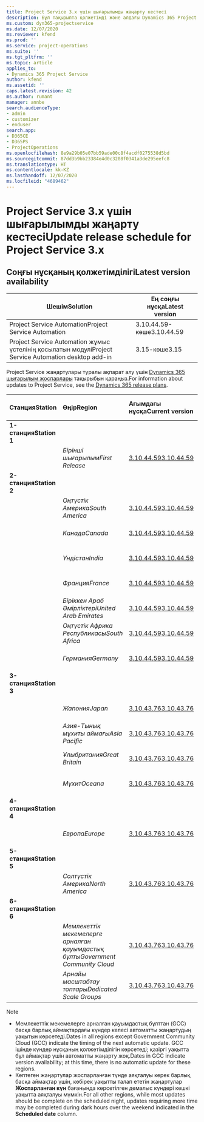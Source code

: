 ```yaml
---
title: Project Service 3.x үшін шығарылымды жаңарту кестесі
description: Бұл тақырыпта қолжетімді және алдағы Dynamics 365 Project Service Automation шығарылымдары туралы ақпарат берілген.
ms.custom: dyn365-projectservice
ms.date: 12/07/2020
ms.reviewer: kfend
ms.prod: ''
ms.service: project-operations
ms.suite: ''
ms.tgt_pltfrm: ''
ms.topic: article
applies_to:
- Dynamics 365 Project Service
author: kfend
ms.assetid: ''
caps.latest.revision: 42
ms.author: rumant
manager: annbe
search.audienceType:
- admin
- customizer
- enduser
search.app:
- D365CE
- D365PS
- ProjectOperations
ms.openlocfilehash: 8e9a29b05e07bb59ade00c8f4acdf0275538d5bd
ms.sourcegitcommit: 87dd3b9bb23384e4d0c3208f0341a3de295eefc8
ms.translationtype: HT
ms.contentlocale: kk-KZ
ms.lasthandoff: 12/07/2020
ms.locfileid: "4689462"
---
```

# <a name="update-release-schedule-for-project-service-3x"></a><span data-ttu-id="5f875-103">Project Service 3.x үшін шығарылымды жаңарту кестесі</span><span class="sxs-lookup"><span data-stu-id="5f875-103">Update release schedule for Project Service 3.x</span></span>

## <a name="latest-version-availability"></a><span data-ttu-id="5f875-104">Соңғы нұсқаның қолжетімділігі</span><span class="sxs-lookup"><span data-stu-id="5f875-104">Latest version availability</span></span>

| <span data-ttu-id="5f875-105">Шешім</span><span class="sxs-lookup"><span data-stu-id="5f875-105">Solution</span></span>  | <span data-ttu-id="5f875-106">Ең соңғы нұсқа</span><span class="sxs-lookup"><span data-stu-id="5f875-106">Latest version</span></span> |
|-------|----|
| <span data-ttu-id="5f875-107">Project Service Automation</span><span class="sxs-lookup"><span data-stu-id="5f875-107">Project Service Automation</span></span>    | <span data-ttu-id="5f875-108">3.10.44.59-көше</span><span class="sxs-lookup"><span data-stu-id="5f875-108">3.10.44.59</span></span> |
| <span data-ttu-id="5f875-109">Project Service Automation жұмыс үстелінің қосылатын модулі</span><span class="sxs-lookup"><span data-stu-id="5f875-109">Project Service Automation desktop add-in</span></span>                | <span data-ttu-id="5f875-110">3.15-көше</span><span class="sxs-lookup"><span data-stu-id="5f875-110">3.15</span></span>          |

<span data-ttu-id="5f875-111">Project Service жаңартулары туралы ақпарат алу үшін [Dynamics 365 шығарылым жоспарлары](https://docs.microsoft.com/dynamics365/release-plans/) тақырыбын қараңыз.</span><span class="sxs-lookup"><span data-stu-id="5f875-111">For information about updates to Project Service, see the [Dynamics 365 release plans](https://docs.microsoft.com/dynamics365/release-plans/).</span></span> 

| <span data-ttu-id="5f875-112">Станция</span><span class="sxs-lookup"><span data-stu-id="5f875-112">Station</span></span>  | <span data-ttu-id="5f875-113">Өңір</span><span class="sxs-lookup"><span data-stu-id="5f875-113">Region</span></span> | <span data-ttu-id="5f875-114">Ағымдағы нұсқа</span><span class="sxs-lookup"><span data-stu-id="5f875-114">Current version</span></span> | <span data-ttu-id="5f875-115">Келесі нұсқа</span><span class="sxs-lookup"><span data-stu-id="5f875-115">Next version</span></span> |  <span data-ttu-id="5f875-116">Жоспарланған күн</span><span class="sxs-lookup"><span data-stu-id="5f875-116">Scheduled date</span></span>
| :---   | :---   | :---   | :---   |:---   |         
|<span data-ttu-id="5f875-117"><strong>1-станция</strong></span><span class="sxs-lookup"><span data-stu-id="5f875-117"><strong>Station 1</strong></span></span> | |  |  | |
| | <span data-ttu-id="5f875-118"><i>Бірінші шығарылым</i></span><span class="sxs-lookup"><span data-stu-id="5f875-118"><i>First Release</i></span></span> | [<span data-ttu-id="5f875-119">3.10.44.59</span><span class="sxs-lookup"><span data-stu-id="5f875-119">3.10.44.59</span></span>](whats-new-ur-26.md) | <span data-ttu-id="5f875-120">TBD</span><span class="sxs-lookup"><span data-stu-id="5f875-120">TBD</span></span> | <span data-ttu-id="5f875-121">8 қаңтар, 2021</span><span class="sxs-lookup"><span data-stu-id="5f875-121">January 8, 2021</span></span>
|<span data-ttu-id="5f875-122"><strong>2-станция</strong></span><span class="sxs-lookup"><span data-stu-id="5f875-122"><strong>Station 2</strong></span></span> | |  |  | |
| | <span data-ttu-id="5f875-123"><i>Оңтүстік Америка</i></span><span class="sxs-lookup"><span data-stu-id="5f875-123"><i>South America</i></span></span> | [<span data-ttu-id="5f875-124">3.10.44.59</span><span class="sxs-lookup"><span data-stu-id="5f875-124">3.10.44.59</span></span>](whats-new-ur-26.md) | <span data-ttu-id="5f875-125">TBD</span><span class="sxs-lookup"><span data-stu-id="5f875-125">TBD</span></span> | <span data-ttu-id="5f875-126">15 қаңтар, 2021</span><span class="sxs-lookup"><span data-stu-id="5f875-126">January 15, 2021</span></span>
| | <span data-ttu-id="5f875-127"><i>Канада</i></span><span class="sxs-lookup"><span data-stu-id="5f875-127"><i>Canada</i></span></span> | [<span data-ttu-id="5f875-128">3.10.44.59</span><span class="sxs-lookup"><span data-stu-id="5f875-128">3.10.44.59</span></span>](whats-new-ur-26.md) | <span data-ttu-id="5f875-129">TBD</span><span class="sxs-lookup"><span data-stu-id="5f875-129">TBD</span></span> | <span data-ttu-id="5f875-130">15 қаңтар, 2021</span><span class="sxs-lookup"><span data-stu-id="5f875-130">January 15, 2021</span></span>
| | <span data-ttu-id="5f875-131"><i>Үндістан</i></span><span class="sxs-lookup"><span data-stu-id="5f875-131"><i>India</i></span></span> | [<span data-ttu-id="5f875-132">3.10.44.59</span><span class="sxs-lookup"><span data-stu-id="5f875-132">3.10.44.59</span></span>](whats-new-ur-26.md) | <span data-ttu-id="5f875-133">TBD</span><span class="sxs-lookup"><span data-stu-id="5f875-133">TBD</span></span> | <span data-ttu-id="5f875-134">15 қаңтар, 2021</span><span class="sxs-lookup"><span data-stu-id="5f875-134">January 15, 2021</span></span>
| | <span data-ttu-id="5f875-135"><i>Франция</i></span><span class="sxs-lookup"><span data-stu-id="5f875-135"><i>France</i></span></span> | [<span data-ttu-id="5f875-136">3.10.44.59</span><span class="sxs-lookup"><span data-stu-id="5f875-136">3.10.44.59</span></span>](whats-new-ur-26.md) | <span data-ttu-id="5f875-137">TBD</span><span class="sxs-lookup"><span data-stu-id="5f875-137">TBD</span></span> | <span data-ttu-id="5f875-138">15 қаңтар, 2021</span><span class="sxs-lookup"><span data-stu-id="5f875-138">January 15, 2021</span></span>
| | <span data-ttu-id="5f875-139"><i>Біріккен Араб Әмірліктері</i></span><span class="sxs-lookup"><span data-stu-id="5f875-139"><i>United Arab Emirates</i></span></span> | [<span data-ttu-id="5f875-140">3.10.44.59</span><span class="sxs-lookup"><span data-stu-id="5f875-140">3.10.44.59</span></span>](whats-new-ur-26.md) | <span data-ttu-id="5f875-141">TBD</span><span class="sxs-lookup"><span data-stu-id="5f875-141">TBD</span></span> | <span data-ttu-id="5f875-142">15 қаңтар, 2021</span><span class="sxs-lookup"><span data-stu-id="5f875-142">January 15, 2021</span></span>
| | <span data-ttu-id="5f875-143"><i>Оңтүстік Африка Республикасы</i></span><span class="sxs-lookup"><span data-stu-id="5f875-143"><i>South Africa</i></span></span> | [<span data-ttu-id="5f875-144">3.10.44.59</span><span class="sxs-lookup"><span data-stu-id="5f875-144">3.10.44.59</span></span>](whats-new-ur-26.md) | <span data-ttu-id="5f875-145">TBD</span><span class="sxs-lookup"><span data-stu-id="5f875-145">TBD</span></span> | <span data-ttu-id="5f875-146">15 қаңтар, 2021</span><span class="sxs-lookup"><span data-stu-id="5f875-146">January 15, 2021</span></span>
| | <span data-ttu-id="5f875-147"><i>Германия</i></span><span class="sxs-lookup"><span data-stu-id="5f875-147"><i>Germany</i></span></span> | [<span data-ttu-id="5f875-148">3.10.44.59</span><span class="sxs-lookup"><span data-stu-id="5f875-148">3.10.44.59</span></span>](whats-new-ur-26.md) | <span data-ttu-id="5f875-149">TBD</span><span class="sxs-lookup"><span data-stu-id="5f875-149">TBD</span></span> | <span data-ttu-id="5f875-150">15 қаңтар, 2021</span><span class="sxs-lookup"><span data-stu-id="5f875-150">January 15, 2021</span></span>
|<span data-ttu-id="5f875-151"><strong>3-станция</strong></span><span class="sxs-lookup"><span data-stu-id="5f875-151"><strong>Station 3</strong></span></span> | |  |  | |
| | <span data-ttu-id="5f875-152"><i>Жапония</i></span><span class="sxs-lookup"><span data-stu-id="5f875-152"><i>Japan</i></span></span> | [<span data-ttu-id="5f875-153">3.10.43.76</span><span class="sxs-lookup"><span data-stu-id="5f875-153">3.10.43.76</span></span>](whats-new-ur-25.md) | [<span data-ttu-id="5f875-154">3.10.44.59</span><span class="sxs-lookup"><span data-stu-id="5f875-154">3.10.44.59</span></span>](whats-new-ur-26.md) | <span data-ttu-id="5f875-155">11-желтоқсан, 2020</span><span class="sxs-lookup"><span data-stu-id="5f875-155">December 11, 2020</span></span>
| | <span data-ttu-id="5f875-156"><i>Азия-Тынық мұхиты аймағы</i></span><span class="sxs-lookup"><span data-stu-id="5f875-156"><i>Asia Pacific</i></span></span> | [<span data-ttu-id="5f875-157">3.10.43.76</span><span class="sxs-lookup"><span data-stu-id="5f875-157">3.10.43.76</span></span>](whats-new-ur-25.md) | [<span data-ttu-id="5f875-158">3.10.44.59</span><span class="sxs-lookup"><span data-stu-id="5f875-158">3.10.44.59</span></span>](whats-new-ur-26.md) | <span data-ttu-id="5f875-159">11-желтоқсан, 2020</span><span class="sxs-lookup"><span data-stu-id="5f875-159">December 11, 2020</span></span>
| | <span data-ttu-id="5f875-160"><i>Ұлыбритания</i></span><span class="sxs-lookup"><span data-stu-id="5f875-160"><i>Great Britain</i></span></span> | [<span data-ttu-id="5f875-161">3.10.43.76</span><span class="sxs-lookup"><span data-stu-id="5f875-161">3.10.43.76</span></span>](whats-new-ur-25.md) | [<span data-ttu-id="5f875-162">3.10.44.59</span><span class="sxs-lookup"><span data-stu-id="5f875-162">3.10.44.59</span></span>](whats-new-ur-26.md) | <span data-ttu-id="5f875-163">11-желтоқсан, 2020</span><span class="sxs-lookup"><span data-stu-id="5f875-163">December 11, 2020</span></span>
| | <span data-ttu-id="5f875-164"><i>Мұхит</i></span><span class="sxs-lookup"><span data-stu-id="5f875-164"><i>Oceana</i></span></span> | [<span data-ttu-id="5f875-165">3.10.43.76</span><span class="sxs-lookup"><span data-stu-id="5f875-165">3.10.43.76</span></span>](whats-new-ur-25.md) | [<span data-ttu-id="5f875-166">3.10.44.59</span><span class="sxs-lookup"><span data-stu-id="5f875-166">3.10.44.59</span></span>](whats-new-ur-26.md) | <span data-ttu-id="5f875-167">11-желтоқсан, 2020</span><span class="sxs-lookup"><span data-stu-id="5f875-167">December 11, 2020</span></span>
|<span data-ttu-id="5f875-168"><strong>4-станция</strong></span><span class="sxs-lookup"><span data-stu-id="5f875-168"><strong>Station 4</strong></span></span> | |  |  | |
| | <span data-ttu-id="5f875-169"><i>Европа</i></span><span class="sxs-lookup"><span data-stu-id="5f875-169"><i>Europe</i></span></span> | [<span data-ttu-id="5f875-170">3.10.43.76</span><span class="sxs-lookup"><span data-stu-id="5f875-170">3.10.43.76</span></span>](whats-new-ur-25.md) | [<span data-ttu-id="5f875-171">3.10.44.59</span><span class="sxs-lookup"><span data-stu-id="5f875-171">3.10.44.59</span></span>](whats-new-ur-26.md) | <span data-ttu-id="5f875-172">18-желтоқсан, 2020</span><span class="sxs-lookup"><span data-stu-id="5f875-172">December 18, 2020</span></span>
|<span data-ttu-id="5f875-173"><strong>5-станция</strong></span><span class="sxs-lookup"><span data-stu-id="5f875-173"><strong>Station 5</strong></span></span> | |  |  | |
| | <span data-ttu-id="5f875-174"><i>Солтүстік Америка</i></span><span class="sxs-lookup"><span data-stu-id="5f875-174"><i>North America</i></span></span> | [<span data-ttu-id="5f875-175">3.10.43.76</span><span class="sxs-lookup"><span data-stu-id="5f875-175">3.10.43.76</span></span>](whats-new-ur-25.md) | [<span data-ttu-id="5f875-176">3.10.44.59</span><span class="sxs-lookup"><span data-stu-id="5f875-176">3.10.44.59</span></span>](whats-new-ur-26.md) | <span data-ttu-id="5f875-177">8 қаңтар, 2021</span><span class="sxs-lookup"><span data-stu-id="5f875-177">January 8, 2021</span></span>
|<span data-ttu-id="5f875-178"><strong>6-станция</strong></span><span class="sxs-lookup"><span data-stu-id="5f875-178"><strong>Station 6</strong></span></span> | |  |  | |
| | <span data-ttu-id="5f875-179"><i>Мемлекеттік мекемелерге арналған қауымдастық бұлты</i></span><span class="sxs-lookup"><span data-stu-id="5f875-179"><i>Government Community Cloud</i></span></span> | [<span data-ttu-id="5f875-180">3.10.43.76</span><span class="sxs-lookup"><span data-stu-id="5f875-180">3.10.43.76</span></span>](whats-new-ur-25.md) | [<span data-ttu-id="5f875-181">3.10.44.59</span><span class="sxs-lookup"><span data-stu-id="5f875-181">3.10.44.59</span></span>](whats-new-ur-26.md) | <span data-ttu-id="5f875-182">8 қаңтар, 2021</span><span class="sxs-lookup"><span data-stu-id="5f875-182">January 8, 2021</span></span>
| | <span data-ttu-id="5f875-183"><i>Арнайы масштабтау топтары</i></span><span class="sxs-lookup"><span data-stu-id="5f875-183"><i>Dedicated Scale Groups</i></span></span> | [<span data-ttu-id="5f875-184">3.10.43.76</span><span class="sxs-lookup"><span data-stu-id="5f875-184">3.10.43.76</span></span>](whats-new-ur-25.md) | [<span data-ttu-id="5f875-185">3.10.44.59</span><span class="sxs-lookup"><span data-stu-id="5f875-185">3.10.44.59</span></span>](whats-new-ur-26.md) | <span data-ttu-id="5f875-186">15 қаңтар, 2021</span><span class="sxs-lookup"><span data-stu-id="5f875-186">January 15, 2021</span></span>

>[!Note]
> - <span data-ttu-id="5f875-187">Мемлекеттік мекемелерге арналған қауымдастық бұлттан (GCC) басқа барлық аймақтардағы күндер келесі автоматты жаңартудың уақытын көрсетеді.</span><span class="sxs-lookup"><span data-stu-id="5f875-187">Dates in all regions except Government Community Cloud (GCC) indicate the timing of the next automatic update.</span></span> <span data-ttu-id="5f875-188">GCC ішінде күндер нұсқаның қолжетімділігін көрсетеді; қазіргі уақытта бұл аймақтар үшін автоматты жаңарту жоқ.</span><span class="sxs-lookup"><span data-stu-id="5f875-188">Dates in GCC indicate version availability; at this time, there is no automatic update for these regions.</span></span>
> - <span data-ttu-id="5f875-189">Көптеген жаңартулар жоспарланған түнде аяқталуы керек барлық басқа аймақтар үшін, көбірек уақытты талап ететін жаңартулар **Жоспарланған күн** бағанында көрсетілген демалыс күндері кешкі уақытта аяқталуы мүмкін.</span><span class="sxs-lookup"><span data-stu-id="5f875-189">For all other regions, while most updates should be complete on the scheduled night, updates requiring more time may be completed during dark hours over the weekend indicated in the **Scheduled date** column.</span></span>
